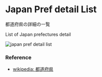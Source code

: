 Japan Pref detail List
===============

都道府県の詳細の一覧

 List of Japan prefectures detail

![japan pref detail list]()

### Reference

- [wikipedia: 都道府県](https://ja.m.wikipedia.org/wiki/%E9%83%BD%E9%81%93%E5%BA%9C%E7%9C%8C)




